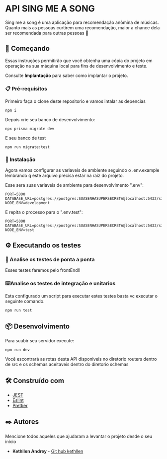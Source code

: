# API SING ME A SONG 

Sing me a song é uma aplicação para recomendação anômina de músicas. 
Quanto mais as pessoas curtirem uma recomendação, maior a chance dela ser recomendada para outras pessoas 🙂

## 🚀 Começando

Essas instruções permitirão que você obtenha uma cópia do projeto em operação na sua máquina local para fins de desenvolvimento e teste.

Consulte **Implantação** para saber como implantar o projeto.

### 📋 Pré-requisitos

Primeiro faça o clone deste repositorio e vamos intalar as depencias

```
npm i
```

Depois crie seu banco de desenvolvimento:

```
npx prisma migrate dev
```
E seu banco de test

```
npm run migrate:test
```
### 🔧 Instalação

Agora vamos configurar as variaveis de ambiente seguindo o .env.example lembrando q este arquivo precisa estar na raiz do projeto.

Esse sera suas variaveis de ambiente para desenvolvimento ".env":

```
PORT=5000
DATABASE_URL=postgres://postgres:SUASENHASUPERSECRETA@localhost:5432/singMeASong
NODE_ENV=development
```

E repita o processo para o ".env.test":

```
PORT=5000
DATABASE_URL=postgres://postgres:SUASENHASUPERSECRETA@localhost:5432/singMeASongTest
NODE_ENV=test
```


## ⚙️ Executando os testes


### 🔩 Analise os testes de ponta a ponta

Esses testes faremos pelo frontEnd!!


### ⌨️Analise os testes de integração e unitarios

Esta configurado um script para executar estes testes basta vc executar o seguinte comando.

```
npm run test
```

## 📦 Desenvolvimento

Para suubir seu servidor execute:

```
npm run dev
```

Você escontrará as rotas desta API disponiveis no diretorio routers dentro de src e os schemas aceitaveis dentro do diretorio schemas

## 🛠️ Construído com


* [JEST](https://jestjs.io/)
* [Eslint](https://eslint.org/) 
* [Prettier](https://www.npmjs.com/package/prettier) 



## ✒️ Autores

Mencione todos aqueles que ajudaram a levantar o projeto desde o seu início

* **Kethllen Andrey** - [Git hub kethllen](https://github.com/kethllen)

